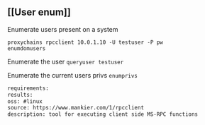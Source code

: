 
## [[User enum]]
Enumerate users present on a system
```
proxychains rpcclient 10.0.1.10 -U testuser -P pw
enumdomusers
```

Enumerate the user
`queryuser testuser`


Enumerate the current users privs
`enumprivs`



```meta
requirements: 
results: 
oss: #linux 
source: https://www.mankier.com/1/rpcclient
description: tool for executing client side MS-RPC functions
```